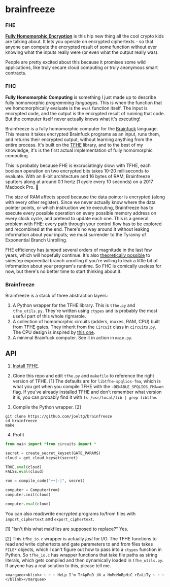 # brainfreeze

### FHE
**[Fully Homomorphic Encryption](https://en.wikipedia.org/wiki/Homomorphic_encryption)** is this hip new thing all the cool crypto kids are talking about.
It lets you operate on encrypted ciphertexts - so that anyone can compute the encrypted result of some function without ever knowing what the inputs really were (or even what the output really was). 

People are pretty excited about this because it promises some wild applications, like truly secure cloud computing or truly anonymous smart contracts.

### FHC
**Fully Homomorphic Computing** is something I just made up to describe fully homomorphic *programming languages*. 
This is when the function that we homomorphically evaluate is the `eval` function itself. 
The input is encrypted code, and the output is the encrypted result of running that code.
But the computer itself never actually knows what it's executing!

Brainfreeze is a fully homomorphic computer for the [Brainfuck](https://en.wikipedia.org/wiki/Brainfuck) language. 
This means it takes encrypted Brainfuck programs as an input, runs them, and returns their encrypted output, without learning anything from the entire process.
It's built on the [TFHE](https://tfhe.github.io/tfhe/) library, and to the best of my knowledge, it's is the first actual implementation of fully homomorphic computing.

This is probably because FHE is excruciatingly slow: with TFHE, each boolean operation on two encrypted bits takes 10-20 milliseconds to evaluate. 
With an 8-bit architecture and 16 bytes of RAM, Brainfreeze sputters along at around 0.1 hertz (1 cycle every 10 seconds) on a 2017 Macbook Pro. 😬

The size of RAM affects speed because the data pointer is encrypted (along with every other register). 
Since we never actually know where the data pointer points, or which instruction we're executing, Brainfreeze has to execute every possible operation on every possible memory address on every clock cycle, and pretend to update each one.
This is a general problem with FHE: every path through your control flow has to be explored and recombined at the end.
There's no way around it without leaking information about your inputs; we must surrender to the Tyranny of Exponential Branch Unrolling.

FHE efficiency has jumped several orders of magnitude in the last few years, which will hopefully continue. It's also [theoretically possible](https://eprint.iacr.org/2013/229) to sidestep exponential branch unrolling if you're willing to leak a little bit of information about your program's runtime. So FHC is comically useless for now, but there's no better time to start thinking about it.

### Brainfreeze

Brainfreeze is a stack of three abstraction layers:

1. A Python wrapper for the TFHE library. This is `tfhe.py` and `tfhe_utils.py`. They're written using `ctypes` and is probably the most useful part of this whole rigmarole.
2. A collection of homomorphic circuits (adders, muxes, RAM, CPU) built from TFHE gates. They inherit from the `Circuit` class in `circuits.py`. The CPU design is inspired by [this one](https://github.com/briandef/bf16).
3. A minimal Brainfuck computer. See it in action in `main.py`.

## API

1. [Install TFHE](https://tfhe.github.io/tfhe/installation.html).

2. Clone this repo and edit `tfhe.py` and `makefile` to reference the right version of TFHE. [1] The defaults are for `libtfhe-spqlios-fma`, which is what you get when you compile TFHE with the `-DENABLE_SPQLIOS_FMA=on` flag. If you've already installed TFHE and don't remember what version it is, you can probably find it with `ls /usr/local/lib | grep libtfhe`.

3. Compile the Python wrapper. [2]
```shell
git clone https://github.com/joeltg/brainfreeze
cd brainfreeze
make
```

4. Profit
```python
from main import *from circuits import *

secret = create_secret_keyset(GATE_PARAMS)
cloud = get_cloud_keyset(secret)

TRUE.eval(cloud)
FALSE.eval(cloud)

rom = compile_code("++[-]", secret)

computer = Computer(rom)
computer.init(cloud)

computer.eval(cloud)
```

You can also read/write encrypted programs to/from files with `import_ciphertext` and `export_ciphertext`.

[1] "Isn't this what makfiles are supposed to replace?" Yes.

[2] This `tfhe_io.c` wrapper is actually *just* for I/O. The TFHE functions to read and write ciphertexts and gate parameters to and from files takes `FILE*` objects, which I can't figure out how to pass into a `ctypes` function in Python. So `tfhe_io.c` has wrapper functions that take file paths as string literals, which gets compiled and then dynamically loaded in `tfhe_utils.py`. If anyone has a real solution to this, please tell me.

`<marquee><blink> ~ ~ ~ HeLp I'm TrApPeD iN a HoMoMoRpHiC rEaLiTy ~ ~ ~ </blink></marquee>`
